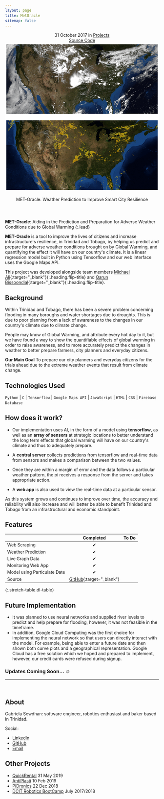 ```yaml
---
layout: page
title: MetOracle
sitemap: false
---
```



<div markdown="0">
  <header>
    <div class ="row_project">
      <div class="column_project_l">
        <div class="post-date"> 
          <time datetime="2020-05-31T00:00:00+00:00">31 October 2017</time> in <a href="/projects/" class="flip-title">Projects</a>
        </div>
      </div>
      <div class="column_project_l2">
        <!-- <a href="https://comp3613-pisynthesis.firebaseapp.com/" target="_blank" class="external heading flip-title">MetOracle</a> | -->
        <a href="https://github.com/irontarkus95/MET-Oracle-lstm-time-series-weather-prediction" target="_blank" class="external heading flip-title">Source Code</a>
      </div>
    </div>
    <div class="lead aspect-ratio sixteen-nine flip-project-img"> 
      <img src="/images/projects/metOracle/weather.gif" alt="metoracle" width="864" height="486" loading="lazy">
    </div>
    <p class="note-sm" title="metoracle"> MET-Oracle: Weather Prediction to Improve Smart City Resilience </p>
  </header>
</div>


**MET-Oracle**: Aiding in the Prediction and Preparation for Adverse Weather Conditions due to Global Warming
{:.lead}


**MET-Oracle** is a tool to improve the lives of citizens and increase infrastructure's resilience, in Trinidad and Tobago, by helping us predict and prepare for adverse weather conditions brought on by Global Warming, and quantifying the effect it will have on our country's climate. It is a linear regression model built in Python using Tensorflow and our web interface uses the Google Maps API.

This project was developed alongside team members [Michael Ali](https://www.linkedin.com/in/michael-ali-79531932/){:target="_blank"}{:.heading.flip-title} and [Qarun Bissoondial](https://www.linkedin.com/in/qarun-qadir-bissoondial/){:target="_blank"}{:.heading.flip-title}.


## Background 

Within Trinidad and Tobago, there has been a severe problem concerning flooding in many boroughs and water shortages due to droughts. This is due to poor planning from a lack of awareness to the changes in our country's climate due to climate change. 

People may know of Global Warming, and attribute every hot day to it, but we have found a way to show the quantifiable effects of global warming in order to raise awareness, and to more accurately predict the changes in weather to better prepare farmers, city planners and everyday citizens. 

**Our Main Goal**
  To prepare our city planners and everyday citizens for the trials ahead due to the extreme weather events that result from climate change.


## Technologies Used
`Python` | `C` | `Tensorflow` | `Google Maps API` | `JavaScript` | `HTML` | `CSS` | `Firebase Database`
<!-- {:.faded} -->


## How does it work?
- Our implementation uses AI, in the form of a model using **tensorflow**, as well as an **array of sensors** at strategic locations to better understand the long term effects that global warming will have on our country's climate and thus to adequately prepare. 

- A **central server** collects predictions from tensorflow and real-time data from sensors and makes a comparison between the two values. 

- Once they are within a margin of error and the data follows a particular weather pattern, the pi receives a response from the server and takes appropriate action. 

- A **web app** is also used to view the real-time data at a particular sensor.

As this system grows and continues to improve over time, the accuracy and reliability will also increase and will better be able to benefit Trinidad and Tobago from an infrastructural and economic standpoint.


## Features

|                               | Completed      | To Do               |
|:------------------------------|:--------------:|:-------------------:|
| Web Scraping                  | &#x2714;       |                     |
| Weather Prediction            | &#x2714;       |                     |
| Live Graph Data               | &#x2714;       |                     |
| Monitoring Web App            | &#x2714;       |                     |
| Model using Particulate Date  | &#x2714;       |                     |
| Source                        | [GitHub](https://github.com/irontarkus95/MET-Oracle-lstm-time-series-weather-prediction){:target="_blank"}  |             |
{:.stretch-table.dl-table}
 
## Future Implementation

- It was planned to use neural networks and supplied river levels to predict and help prepare for flooding, however, it was not feasible in the timeframe. 
- In addition, Google Cloud Computing was the first choice for implementing the neural network so that users can directly interact with the model. For example, being able to enter a future date and then shown both curve plots and a geographical representation. Google Cloud has a free solution which we hoped and prepared to implement, however, our credit cards were refused during signup.

### Updates Coming Soon... :relaxed:

<div markdown="0">
  <hr class="dingbat related">
  <aside class="about related mt4 mb4" role="complementary">
    <div class="author mt4"> 
      <img src="/images/gabieicon_128.png" srcset="/images/gabieicon_128.png 1x,/images/gabieicon_256.png 2x" alt="<Gabriela> <Sewdhan>" class="avatar" width="120" height="120" loading="lazy" style="opacity: 0;">
      <h2 class="page-title hr-bottom"> About</h2>
      <p>Gabriela Sewdhan: software engineer, robotics enthusiast and baker based in Trinidad.</p>
      <div class="sidebar-social"> <span class="sr-only">Social:</span>
        <ul>
          <li> 
            <a href="https://www.linkedin.com/in/gabriela-sewdhan-3ba495120" target="_blank" title="LinkedIn" class="no-mark-external"> <span class="icon-linkedin2"></span> <span class="sr-only">LinkedIn</span> </a>
          </li>
          <li> 
            <a href="https://github.com/GabrielaSewdhan" target="_blank" title="GitHub" class="no-mark-external"> <span class="icon-github"></span> <span class="sr-only">GitHub</span> </a>
          </li>
          <li> 
            <a href="mailto:gabiems13@gmail.com" target="_blank" title="Email" class="no-mark-external"> <span class="icon-mail"></span> <span class="sr-only">Email</span> </a>
          </li>
        </ul>
      </div>
    </div>
  </aside>
  <aside class="related mb4" role="complementary">
    <h2 class="hr-bottom">Other Projects</h2>
    <ul class="related-posts">
      <li class="h4"> 
        <a href="/projectlist/QuickRental/" class="flip-title"><span>QuickRental</span></a> <time class="faded fine" datetime="2020-07-03T00:00:00+00:00">31 May 2019</time>
      </li>
      <li class="h4"> 
        <a href="/projectlist/AntiPlasti/" class="flip-title"><span>AntiPlasti</span></a> <time class="faded fine" datetime="2018-06-01T00:00:00+00:00">10 Feb 2019</time>
      </li>
      <li class="h4"> 
        <a href="/projectlist/PiDronics/" class="flip-title"><span>PiDronics</span></a> <time class="faded fine" datetime="2017-11-23T00:00:00+00:00">22 Dec 2018</time>
      </li>
      <li class="h4"> 
        <a href="/projectlist/dcitCamp-2017-2018/" class="flip-title"><span>DCIT Robotics BootCamp</span></a> <time class="faded fine" datetime="2017-11-23T00:00:00+00:00">July 2017/2018</time>
      </li>
    </ul>
  </aside>
</div>
